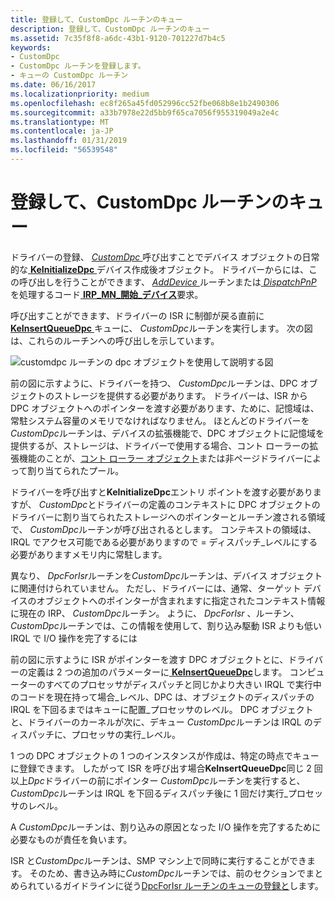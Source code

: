 ```yaml
---
title: 登録して、CustomDpc ルーチンのキュー
description: 登録して、CustomDpc ルーチンのキュー
ms.assetid: 7c35f8f8-a6dc-43b1-9120-701227d7b4c5
keywords:
- CustomDpc
- CustomDpc ルーチンを登録します。
- キューの CustomDpc ルーチン
ms.date: 06/16/2017
ms.localizationpriority: medium
ms.openlocfilehash: ec8f265a45fd052996cc52fbe068b8e1b2490306
ms.sourcegitcommit: a33b7978e22d5bb9f65ca7056f955319049a2e4c
ms.translationtype: MT
ms.contentlocale: ja-JP
ms.lasthandoff: 01/31/2019
ms.locfileid: "56539548"
---
```

# <a name="registering-and-queuing-a-customdpc-routine"></a>登録して、CustomDpc ルーチンのキュー





ドライバーの登録、 [ *CustomDpc* ](https://msdn.microsoft.com/library/windows/hardware/ff542972)呼び出すことでデバイス オブジェクトの日常的な[ **KeInitializeDpc** ](https://msdn.microsoft.com/library/windows/hardware/ff552130)デバイス作成後オブジェクト。 ドライバーからには、この呼び出しを行うことができます、 [ *AddDevice* ](https://msdn.microsoft.com/library/windows/hardware/ff540521)ルーチンまたは[ *DispatchPnP* ](https://docs.microsoft.com/windows-hardware/drivers/ddi/content/wdm/nc-wdm-driver_dispatch)を処理するコード[ **IRP\_MN\_開始\_デバイス**](https://msdn.microsoft.com/library/windows/hardware/ff551749)要求。

呼び出すことができます、ドライバーの ISR に制御が戻る直前に[ **KeInsertQueueDpc** ](https://msdn.microsoft.com/library/windows/hardware/ff552185)キューに、 *CustomDpc*ルーチンを実行します。 次の図は、これらのルーチンへの呼び出しを示しています。

![customdpc ルーチンの dpc オブジェクトを使用して説明する図](images/3cstmdpc.png)

前の図に示すように、ドライバーを持つ、 *CustomDpc*ルーチンは、DPC オブジェクトのストレージを提供する必要があります。 ドライバーは、ISR から DPC オブジェクトへのポインターを渡す必要があります、ために、記憶域は、常駐システム容量のメモリでなければなりません。 ほとんどのドライバーを*CustomDpc*ルーチンは、デバイスの拡張機能で、DPC オブジェクトに記憶域を提供するが、ストレージは、ドライバーで使用する場合、コント ローラーの拡張機能のことが、[コント ローラー オブジェクト](using-controller-objects.md)または非ページドライバーによって割り当てられたプール。

ドライバーを呼び出すと**KeInitializeDpc**エントリ ポイントを渡す必要がありますが、 *CustomDpc*とドライバーの定義のコンテキストに DPC オブジェクトのドライバーに割り当てられたストレージへのポインターとルーチン渡される領域で、 *CustomDpc*ルーチンが呼び出されるとします。 コンテキストの領域は、IRQL でアクセス可能である必要がありますので = ディスパッチ\_レベルにする必要がありますメモリ内に常駐します。

異なり、 *DpcForIsr*ルーチンを*CustomDpc*ルーチンは、デバイス オブジェクトに関連付けられていません。 ただし、ドライバーには、通常、ターゲット デバイスのオブジェクトへのポインターが含まれますに指定されたコンテキスト情報に現在の IRP、 *CustomDpc*ルーチン。 ように、 *DpcForIsr* 、ルーチン、 *CustomDpc*ルーチンでは、この情報を使用して、割り込み駆動 ISR よりも低い IRQL で I/O 操作を完了するには

前の図に示すように ISR がポインターを渡す DPC オブジェクトとに、ドライバーの定義は 2 つの追加のパラメーターに[ **KeInsertQueueDpc**](https://msdn.microsoft.com/library/windows/hardware/ff552185)します。 コンピューターのすべてのプロセッサがディスパッチと同じかより大きい IRQL で実行中のコードを現在持って場合\_レベル、DPC は、オブジェクトのディスパッチの IRQL を下回るまではキューに配置\_プロセッサのレベル。 DPC オブジェクトと、ドライバーのカーネルが次に、デキュー *CustomDpc*ルーチンは IRQL のディスパッチに、プロセッサの実行\_レベル。

1 つの DPC オブジェクトの 1 つのインスタンスが作成は、特定の時点でキューに登録できます。 したがって ISR を呼び出す場合**KeInsertQueueDpc**同じ 2 回以上*Dpc*ドライバーの前にポインター *CustomDpc*ルーチンを実行すると、 *CustomDpc*ルーチンは IRQL を下回るディスパッチ後に 1 回だけ実行\_プロセッサのレベル。

A *CustomDpc*ルーチンは、割り込みの原因となった I/O 操作を完了するために必要なものが責任を負います。

ISR と*CustomDpc*ルーチンは、SMP マシン上で同時に実行することができます。 そのため、書き込み時に*CustomDpc*ルーチンでは、前のセクションでまとめられているガイドラインに従う[DpcForIsr ルーチンのキューの登録と](registering-and-queuing-a-dpcforisr-routine.md)します。

 

 




